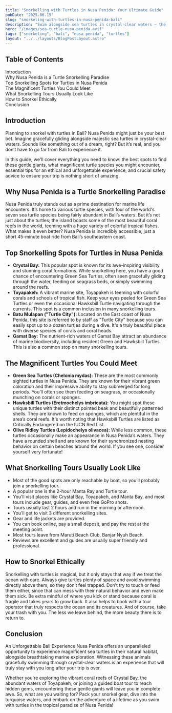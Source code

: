 ```yaml
---
title: "Snorkelling with Turtles in Nusa Penida: Your Ultimate Guide"
pubDate: "2025.06.15"
slug: "snorkeling-with-turtles-in-nusa-penida-bali"
description: "Swim alongside sea turtles in crystal-clear waters – the ultimate snorkelling adventure in Bali’s Nusa Penida"
hero: "/images/sea-turtle-nusa-penida.avif"
tags: ["snorkeling", "bali", "nusa penida", "turtles"]
layout: "../../layouts/BlogPostLayout.astro"
---
```


<!-- Table of Contents -->
<nav id="toc" class="mb-8">
  <h2 class="text-xl font-bold mb-3">Table of Contents</h2>
  <ul class="space-y-2 text-neutral-600 dark:text-neutral-400">
    <li><a href="#introduction" class="hover:text-neutral-800 dark:hover:text-neutral-200">Introduction</a></li>
    <li><a href="#paradise" class="hover:text-neutral-800 dark:hover:text-neutral-200">Why Nusa Penida is a Turtle Snorkelling Paradise</a></li>
    <li><a href="#spots" class="hover:text-neutral-800 dark:hover:text-neutral-200">Top Snorkelling Spots for Turtles in Nusa Penida</a></li>
    <li><a href="#species" class="hover:text-neutral-800 dark:hover:text-neutral-200">The Magnificent Turtles You Could Meet</a></li>
    <li><a href="#tours" class="hover:text-neutral-800 dark:hover:text-neutral-200">What Snorkelling Tours Usually Look Like</a></li>
    <li><a href="#ethics" class="hover:text-neutral-800 dark:hover:text-neutral-200">How to Snorkel Ethically</a></li>
    <li><a href="#conclusion" class="hover:text-neutral-800 dark:hover:text-neutral-200">Conclusion</a></li>
  </ul>
</nav>

<h2 id="introduction" class="section-heading">Introduction</h2>
<p>
Planning to snorkel with turtles in Bali? Nusa Penida might just be your best bet. Imagine gracefully gliding alongside majestic sea turtles in crystal-clear waters.  Sounds like something out of a dream, right? But it’s real, and you don’t have to go far from Bali to experience it.
</p>

<p>
In this guide, we'll cover everything you need to know: the best spots to find these gentle giants, what magnificent turtle species you might encounter, essential tips for an ethical and unforgettable experience, and crucial safety advice to ensure your trip is nothing short of amazing.
</p>

<h2 id="paradise" class="section-heading">Why Nusa Penida is a Turtle Snorkelling Paradise</h2>
<p>
Nusa Penida truly stands out as a prime destination for marine life encounters. It’s home to various turtle species, with four of the world's seven sea turtle species being fairly abundant in Bali’s waters. But it’s not just about the turtles; the island boasts some of the most beautiful coral reefs in the world, teeming with a huge variety of colorful tropical fishes. What makes it even better? Nusa Penida is incredibly accessible, just a short 45-minute boat ride from Bali’s southeastern coast. 
</p>

<h2 id="spots" class="section-heading">Top Snorkelling Spots for Turtles in Nusa Penida</h2>
<ul>
  <li><strong>Crystal Bay:</strong> This popular spot is known for its awe-inspiring visibility and stunning coral formations. While snorkelling here, you have a good chance of encountering Green Sea Turtles, often seen gracefully gliding through the water, feeding on seagrass beds, or simply swimming around the reefs.</li>
  <li><strong>Toyapakeh:</strong> A vibrant marine site, Toyapakeh is teeming with colorful corals and schools of tropical fish. Keep your eyes peeled for Green Sea Turtles or even the occasional Hawksbill Turtle navigating through the currents. This spot is a common inclusion in many snorkelling tours.</li>
  <li><strong>Batu Mulapan ("Turtle City"):</strong> Located on the East coast of Nusa Penida, this site is referred to by staff as "Turtle City" because you can easily spot up to a dozen turtles during a dive. It's a truly beautiful place with diverse species of corals and coral heads.</li>
  <li><strong>Gamat Bay:</strong> The nutrient-rich waters of Gamat Bay attract an abundance of marine biodiversity, including resident Green and Hawksbill Turtles. This is also a common stop on many snorkelling tours.</li>
</ul>

<h2 id="species" class="section-heading">The Magnificent Turtles You Could Meet</h2>
<ul>
  <li><strong>Green Sea Turtles (Chelonia mydas):</strong> These are the most commonly sighted turtles in Nusa Penida. They are known for their vibrant green coloration and their impressive ability to stay submerged for long periods. You’ll often see them feeding on seagrass, or occasionally munching on corals or sponges.</li>
  <li><strong>Hawksbill Turtles (Eretmochelys imbricata):</strong> You might spot these unique turtles with their distinct pointed beak and beautifully patterned shells. They are known to feed on sponges, which are plentiful in the area’s coral reefs. It's worth noting that Hawksbill Turtles are listed as Critically Endangered on the IUCN Red List.</li>
  <li><strong>Olive Ridley Turtles (Lepidochelys olivacea):</strong> While less common, these turtles occasionally make an appearance in Nusa Penida’s waters. They have a rounded shell and are known for their synchronized nesting behavior on certain beaches around the world. If you see one, consider yourself very fortunate!</li>
</ul>

<h2 id="tours" class="section-heading">What Snorkelling Tours Usually Look Like</h2>
<ul>
  <li>Most of the good spots are only reachable by boat, so you’ll probably join a snorkelling tour.</li>
  <li>A popular one is the 2-hour Manta Ray and Turtle tour.</li>
  <li>You’ll visit places like Crystal Bay, Toyapakeh, and Manta Bay, and most tours include gear, guides, and even free GoPro shots.</li>
  <li>Tours usually last 2 hours and run in the morning or afternoon.</li>
  <li>You’ll get to visit 3 different snorkelling sites.</li>
  <li>Gear and life jackets are provided.</li>
  <li>You can book online, pay a small deposit, and pay the rest at the meeting point.</li>
  <li>Most tours leave from Maruti Beach Club, Banjar Nyuh Beach.</li>
  <li>Reviews are excellent and guides are usually super friendly and professional.</li>
</ul>

<h2 id="ethics" class="section-heading">How to Snorkel Ethically</h2>
<p>
Snorkelling with turtles is magical, but it only stays that way if we treat the ocean with care. Always give turtles plenty of space and avoid swimming directly above them, so they don’t feel trapped. Don’t try to touch or feed them either, since that can mess with their natural behavior and even make them sick. Be extra mindful of where you kick or stand because coral is fragile and takes years to grow back. It also helps to book with a tour operator that truly respects the ocean and its creatures. And of course, take your trash with you. The less we leave behind, the more beauty there is to return to.
</p>

<h2 id="conclusion" class="section-heading">Conclusion</h2>
<p>
An Unforgettable Bali Experience Nusa Penida offers an unparalleled opportunity to experience magnificent sea turtles in their natural habitat, alongside breathtaking marine exploration. Witnessing these animals gracefully swimming through crystal-clear waters is an experience that will truly stay with you long after your trip is over.
</p>

<p>
Whether you're exploring the vibrant coral reefs of Crystal Bay, the abundant waters of Toyapakeh, or joining a guided boat tour to reach hidden gems, encountering these gentle giants will leave you in complete awe. So, what are you waiting for? Pack your snorkel gear, dive into the turquoise waters, and embark on the adventure of a lifetime as you swim with turtles in the tropical paradise of Nusa Penida!
</p>


